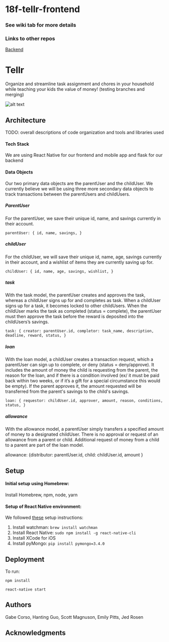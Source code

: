 # 18f-tellr-frontend

### See wiki tab for more details

### Links to other repos
[Backend](https://github.com/dartmouth-cs98/18f-tellr-backend)

# Tellr

Organize and streamline task assignment and chores in your household while teaching your kids the value of money! (testing branches and merging)

![alt text](https://github.com/dartmouth-cs98/18f-tellr-frontend/blob/master/Data%20Model%20and%20Sketches/profile.png)

## Architecture

TODO:  overall descriptions of code organization and tools and libraries used

#### Tech Stack
We are using React Native for our frontend and mobile app and flask for our backend

#### Data Objects

Our two primary data objects are the parentUser and the childUser. We currently believe we will be using three more secondary data objects to track transactions between the parentUsers and childUsers.

##### ParentUser
For the parentUser, we save their unique id, name, and savings currently in their account.

`parentUser: {
  id,
  name,
  savings,
}`

##### childUser
For the childUser, we will save their unique id, name, age, savings currently in their account, and a wishlist of items they are currently saving up for.

`childUser: {
  id,
  name,
  age,
  savings,
  wishlist,
}`

##### task
With the task model, the parentUser creates and approves the task, whereas a childUser signs up for and completes as task. When a childUser signs up for a task, it becomes locked to other childUsers. When the childUser marks the task as completed (status = complete), the parentUser must then approve the task before the reward is deposited into the childUsers’s savings.

`task: {
  creator: parentUser.id,
  completor: task_name,
  description,
  deadline,
  reward,
  status,
}`

##### loan
With the loan model, a childUser creates a transaction request, which a parentUser can sign up to complete, or deny (status = deny/approve). It includes the amount of money the child is requesting from the parent, the reason for the loan, and if there is a condition involved (ex/ it must be paid back within two weeks, or if it’s a gift for a special circumstance this would be empty). If the parent approves it, the amount requested will be transferred from the parent's savings to the child's savings.

`loan: {
  requestor: childUser.id,
  approver,
  amount,
  reason,
  conditions,
  status,
}`

##### allowance
With the allowance model, a parentUser simply transfers a specified amount of money to a designated childUser. There is no approval or request of an allowance from a parent or child. Additional request of money from a child to a parent are part of the loan model.

allowance: {distributor: parentUser.id, child: childUser.id, amount }

## Setup

#### Initial setup using Homebrew:
Install Homebrew, npm, node, yarn

#### Setup of React Native environment:
We followed [these](https://medium.com/@randerson112358/setup-react-native-environment-for-ios-97bf7faadf77) setup instructions:
1. Install watchman: `brew install watchman`
2. Install React Native: `sudo npm install -g react-native-cli`
3. Install XCode for iOS
4. Install pyMongo: `pip install pymongo=3.4.0`

## Deployment
To run:

`npm install`

`react-native start`

## Authors

Gabe Corso, Hanting Guo, Scott Magnuson, Emily Pitts, Jed Rosen

## Acknowledgments
